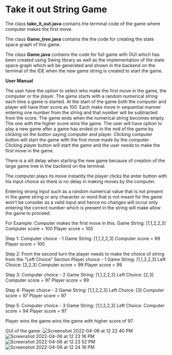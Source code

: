 # Take it out String Game
 
 
 The class **take_it_out.java** contains the terminal code of the game where computer makes the first move.

The class **Game_tree.java** contains the the code for creating the state space graph of this game.

The class **Game.java** contains the code for full game with GUI which has been created using Swing library as well as the implementation of the state space graph which will be generated and shown in the backend on the terminal of the IDE when the new game string is created to start the game.

 
 
**User Manual**

The user have the option to select who make the first move in the game, the computer or the player.
The game starts with a random numerical string each time a game is started. At the start of the game both the computer and player will have their score as 100. Each make move in sequential manner entering one number from the string and that number will be subtracted from the score. The game ends when the numerical string becomes empty. The one with the higher score wins the game.
The user will have option to play a new game after a game has ended or in the mid of the game by clicking on the button saying computer and player. Clicking computer button will start the game with the first move made by the computer. Clicking player button will start the game and the user needs to make the first move in the game.

There is a slit delay when starting the new game because of creation of the large game tree in the backend on the terminal.

The computer plays its move instantly the player clicks the enter button with his input choice so there is no delay in making moves by the computer.

Entering wrong input such as a random numerical value that is not present in the game string or any character or word that is not meant for the game won’t be consider as a valid input and hence no changes will occur only entering the correct number which is present in the string will make allow the game to proceed.

For Example:
Computer makes the first move in this.
Game String: [1,1,2,2,3]
Computer score = 100
Player score = 100

Step 1:
Computer choice - 1
Game String: [1,1,2,2,3]
Computer score = 99
Player score = 100

Step 2:
From the second turn the player needs to make the choice of string from the “Left Choice” Section
Player choice - 1
Game String: [1,1,2,2,3]
Left Choice: [2,2,3]
Computer score = 99
Player score = 99

Step 3:
Computer choice - 2
Game String: [1,1,2,2,3]
Left Choice: [2,3]
Computer score = 97
Player score = 99

Step 4:
Player choice - 2
Game String: [1,1,2,2,3]
Left Choice: [3]
Computer score = 97
Player score = 97

Step 5:
Computer choice - 3
Game String: [1,1,2,2,3]
Left Choice: [](empty)
Computer score = 94
Player score = 97

Player wins the game wins the game with higher score of 97.

GUI of the game:
![Screenshot 2022-04-06 at 12 22 40 PM](https://user-images.githubusercontent.com/61689173/161949315-84de7742-0e43-4aeb-8986-65bca7d5379a.png)
![Screenshot 2022-04-06 at 12 23 16 PM](https://user-images.githubusercontent.com/61689173/161949338-a39f6b5a-ffaf-4fa2-aa05-a0ae020d52f7.png)
![Screenshot 2022-04-06 at 12 23 52 PM](https://user-images.githubusercontent.com/61689173/161949351-e76839e2-5c7b-42be-95fc-8a8230af02dd.png)
![Screenshot 2022-04-06 at 12 24 16 PM](https://user-images.githubusercontent.com/61689173/161949361-5175d7e9-7ac3-4a96-a925-c1b6722951c6.png)
